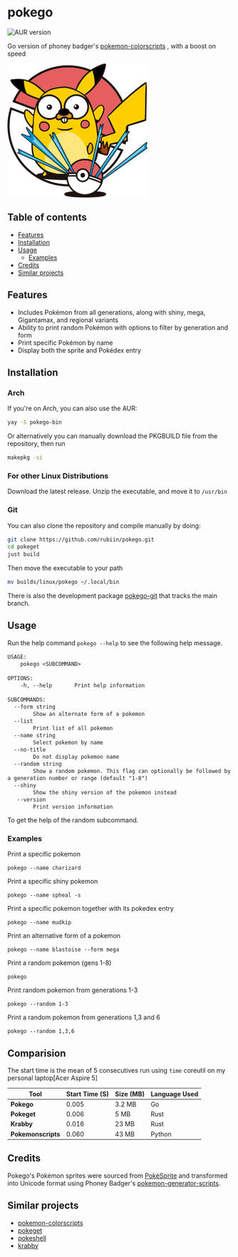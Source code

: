 # pokego


![AUR version](https://img.shields.io/aur/version/pokego-git)


Go version of phoney badger's [pokemon-colorscripts](https://gitlab.com/phoneybadger/pokemon-colorscripts) , with a boost on speed

<img src="logo.png" height=300>


## Table of contents
* [Features](#features)
* [Installation](#installation)
* [Usage](#usage)
  * [Examples](#examples)
* [Credits](#credits)
* [Similar projects](#similar-projects)


## Features
- Includes Pokémon from all generations, along with shiny, mega, Gigantamax, and regional variants
- Ability to print random Pokémon with options to filter by generation and form
- Print specific Pokémon by name
- Display both the sprite and Pokédex entry

## Installation

### Arch
If you're on Arch, you can also use the AUR:

```sh
yay -S pokego-bin
```

Or alternatively you can manually download the PKGBUILD file from the repository, then run

```sh
makepkg -si
```
### For other Linux Distributions
Download the latest release. Unzip the executable, and move it to `/usr/bin`

### Git
You can also clone the repository and compile manually by doing:
```sh
git clone https://github.com/rubiin/pokego.git
cd pokeget
just build

```
Then move the executable to your path
```sh
mv builds/linux/pokego ~/.local/bin
```


There is also the development package [pokego-git](https://aur.archlinux.org/packages/pokego-bin) that tracks the main branch.

## Usage
Run the help command `pokego --help` to see the following help message.

```
USAGE:
    pokego <SUBCOMMAND>

OPTIONS:
    -h, --help       Print help information

SUBCOMMANDS:
  --form string
        Show an alternate form of a pokemon
  --list
        Print list of all pokemon
  --name string
        Select pokemon by name
  --no-title
        Do not display pokemon name
  --random string
        Show a random pokemon. This flag can optionally be followed by a generation number or range (default "1-8")
  --shiny
        Show the shiny version of the pokemon instead
   --version
        Print version information
```

To get the help of the random subcommand.

### Examples
Print a specific pokemon
```
pokego --name charizard
```
Print a specific shiny pokemon
```
pokego --name spheal -s
```
Print a specific pokemon together with its pokedex entry
```
pokego --name mudkip
```
Print an alternative form of a pokemon
```
pokego --name blastoise --form mega
```
Print a random pokemon (gens 1-8)
```
pokego
```
Print random pokemon from generations 1-3
```
pokego --random 1-3
```
Print a random pokemon from generations 1,3 and 6
```
pokego --random 1,3,6
```

## Comparision
The start time is the mean of 5 consecutives run using `time` coreutil on my personal laptop[Acer Aspire 5]

| Tool                | Start Time (S)   | Size (MB)    | Language Used                 | 
|---------------------|----------------|----------------|-------------------------------|
| **Pokego**          | 0.005          | 3.2 MB         | Go                            |
| **Pokeget**         | 0.006          | 5 MB           | Rust                          |
| **Krabby**          | 0.016          | 23 MB          | Rust                          |
| **Pokemonscripts**  | 0.060          | 43 MB          | Python                        |


## Credits
Pokego's Pokémon sprites were sourced from [PokéSprite](https://msikma.github.io/pokesprite/) and transformed into Unicode format using Phoney Badger's [pokemon-generator-scripts](https://gitlab.com/phoneybadger/pokemon-generator-scripts).


## Similar projects
- [pokemon-colorscripts](https://gitlab.com/phoneybadger/pokemon-colorscripts)
- [pokeget](https://github.com/talwat/pokeget)
- [pokeshell](https://github.com/acxz/pokeshell)
- [krabby](https://github.com/yannjor/krabby)

